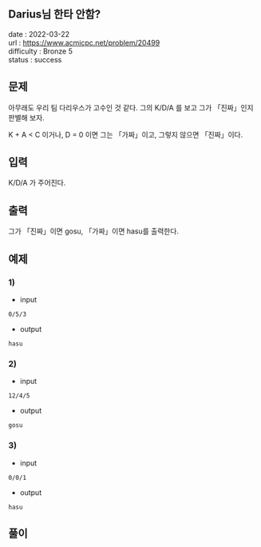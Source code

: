 Darius님 한타 안함?
---

date : 2022-03-22   
url : https://www.acmicpc.net/problem/20499   
difficulty : Bronze 5   
status : success

문제
---
아무래도 우리 팀 다리우스가 고수인 것 같다. 그의 K/D/A 를 보고 그가 「진짜」인지 판별해 보자.

K + A < C 이거나, D = 0 이면 그는 「가짜」이고, 그렇지 않으면 「진짜」이다.


입력
---
K/D/A 가 주어진다.

출력
---
그가 「진짜」이면 gosu, 「가짜」이면 hasu를 출력한다.

예제
--

### 1)
- input
```
0/5/3
```

- output
```
hasu
```

### 2)

- input
```
12/4/5
```

- output
```
gosu
```

### 3)

- input
```
0/0/1
```

- output
```
hasu
```

풀이
---

